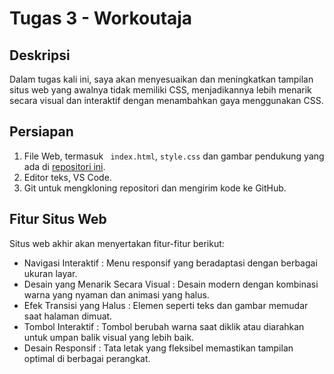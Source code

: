 #  Tugas 3 - Workoutaja
## Deskripsi
Dalam tugas kali ini, saya akan menyesuaikan dan meningkatkan tampilan situs web yang awalnya tidak memiliki CSS, menjadikannya lebih menarik secara visual dan interaktif dengan menambahkan gaya menggunakan CSS.

## Persiapan
1. File Web, termasuk ``` index.html```, ```style.css``` dan gambar pendukung yang ada di [repositori ini](https://github.com/cakrawala-university/web-client-development).
2. Editor teks, VS Code.
3. Git untuk mengkloning repositori dan mengirim kode ke GitHub.

## Fitur Situs Web
Situs web akhir akan menyertakan fitur-fitur berikut:

- Navigasi Interaktif : Menu responsif yang beradaptasi dengan berbagai ukuran layar.
- Desain yang Menarik Secara Visual : Desain modern dengan kombinasi warna yang nyaman dan animasi yang halus.
- Efek Transisi yang Halus : Elemen seperti teks dan gambar memudar saat halaman dimuat.
- Tombol Interaktif : Tombol berubah warna saat diklik atau diarahkan untuk umpan balik visual yang lebih baik.
- Desain Responsif : Tata letak yang fleksibel memastikan tampilan optimal di berbagai perangkat.
